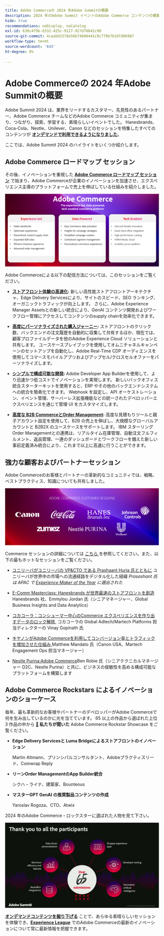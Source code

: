 ```yaml
---
title: Adobe Commerceの 2024 年Adobe Summitの概要
description: 2024 年のAdobe Summit イベントのAdobe Commerce コンテンツの概要を確認します。
hide: true
recommendations: noDisplay, noCatalog
exl-id: 638c4f9b-6332-425c-9127-927d76641c90
source-git-commit: 4caabd1578e56b74600441c9c779b7b2dfd06987
workflow-type: tm+mt
source-wordcount: '643'
ht-degree: 0%

---
```


# Adobe Commerceの 2024 年Adobe Summitの概要

Adobe Summit 2024 は、業界をリードするカスタマー、先見性のあるパートナー、Adobe Commerce チームなどのAdobe Commerce コミュニティが集まり、つながり、探索、学習する、素晴らしいイベントでした。 Hanesbrands、Coca-Cola、Nestle、Unilever、Canon などのセッションを特集したすべてのコンテンツが [**オンデマンドで利用できるようになりました**](https://business.adobe.com/summit/2024/sessions.html?Track=Commerce)。

ここでは、Adobe Summit 2024 のハイライトをいくつか紹介します。

## Adobe Commerce ロードマップ セッション

その後、イノベーションを重視した [**Adobe Commerce ロードマップ セッション**](https://business.adobe.com/summit/2024/sessions/adobe-commerce-2024-product-roadmap-review-s432.html) で始まり、Adobe Commerceが企業のイノベーションを加速させ、エクスペリエンス主導のプラットフォームで売上を伸ばしている仕組みを紹介しました。

![&#x200B; 新機能とパフォーマンスの向上を示すAdobe Commerce ロードマップのプレゼンテーション &#x200B;](../../assets/events/image1.png)

Adobe Commerceによる以下の配信方法については、このセッションをご覧ください。

- **[ストアフロント体験の高速化 &#x200B;](https://experienceleague.adobe.com/developer/commerce/storefront/?lang=ja):** 新しい高性能ストアフロントアーキテクチャ、Edge Delivery Servicesにより、サイトのスピード、SEO ランキング、オーガニックトラフィックが向上します。 さらに、Adobe Experience Manager Assetsとの新しい統合により、GenAI コンテンツ開発およびワークフロー管理にアクセスしてコンテンツのsupply chainを効率化できます。

- **[高度にパーソナライズされた購入ジャーニー &#x200B;](https://experienceleague.adobe.com/ja/docs/commerce-admin/customers/customers-menu/personalize-scale):** ストアフロントのクリック数、バックエンドの注文履歴を自動的に収集して共有するほか、現在では、顧客プロファイルデータを他のAdobe Experience Cloud ソリューションと共有します。 ユースケースプレイブックを使用してオムニチャネルキャンペーンのセットアップを自動化し、Adobe Real-Time CDP オーディエンスを使用してコマースモバイルアプリおよびアップセル/クロスセルオファーをパーソナライズします。

- **[シンプルで構成可能な開発 &#x200B;](https://developer.adobe.com/commerce/extensibility/app-development/learning-path/):** Adobe Developer App Builderを使用して、より迅速かつ低コストでイノベーションを実現します。 新しいバックオフィス統合スターターキットを使用すると、ERP やその他のバックエンドシステムへの統合を簡素化できます。 Webhook を設定し、API オーケストレーション、イベント管理、サーバーレス拡張機能などの統一されたデベロッパーエクスペリエンスを通じて管理 UI をカスタマイズします。

- **[高度な B2B CommerceとOrder Management](https://experienceleague.adobe.com/ja/docs/commerce-admin/b2b/introduction):** 高度な見積もりツールと親子アカウント設定を使用して、B2B の売上を伸ばし、大規模なグローバルアカウントと B2B2X のユースケースをサポートします。 IBM スターリング Order Managementとの連携は、リアルタイム在庫管理、自動注文フルフィルメント、返品管理、一連のダッシュボードとワークフローを備えた新しい事前定義済み統合により、これまで以上に高速に行うことができます。

## 強力な顧客およびパートナーセッション

Adobe Commerceのお客様とパートナーの革新的なコミュニティでは、戦略、ベストプラクティス、知識についても共有しました。

![&#x200B; ユニリーバ、ハネスブランド、コカ・コーラ、キヤノン、ネスレ・プリーナなど、2024 年Adobe Summit参加企業のロゴ &#x200B;](../../assets/events/image2.png)

Commerce セッションの詳細については [&#x200B; こちら &#x200B;](https://business.adobe.com/summit/2024/sessions.html?Track=Commerce) を参照してください。また、以下の最もホットなセッションをご覧ください。

- [&#x200B; ユニリーバがユニリーバの VP&amp;CTO である Prashaant Huria 氏とともに &#x200B;](https://business.adobe.com/summit/2024/sessions/how-unilever-digitized-its-distributive-trade-rout-s430.html) ユニリーバが世界中の市場への流通経路をデジタル化した経緯 *Prasashant 氏は APAC で [Experience Maker of the Year](https://www.adobeexperienceawards.com/stories2024) に選出された*

- [E-Comm Masterclass: Hanesbrands が世界最速のストアフロントを創造 &#x200B;](https://business.adobe.com/summit/2024/sessions/ecomm-masterclass-hanesbrands-creates-the-worlds-f-s435.html)Hanesbrands 社、Emmylou Jordan 氏（シニアマネージャー、Global Business Insights and Data Analytics）

- [&#x200B; コカコーラ：コンシューマー中心のCommerce エクスペリエンスを作り出すデータのロック解除 &#x200B;](https://business.adobe.com/summit/2024/sessions/cocacola-unlocking-data-to-create-consumercentric-s434.html) コカコーラの Global Adtech/Martech Platforms 担当ディレクターの Vinay Gopinath 氏

- [&#x200B; キヤノンがAdobe Commerceを利用してコンバージョン率とトラフィックを増加させた仕組み &#x200B;](https://business.adobe.com/summit/2024/sessions/how-canon-increased-conversion-rates-and-traffic-u-s438.html) Matthew Mandato 氏（Canon USA、Martech Engagement Ops 担当マネージャー）

- [Nestle Purina:Adobe Commerce](https://business.adobe.com/summit/2024/sessions/purina-takes-composable-commerce-approach-to-boost-s437.html)Ben Robie 氏（シニアテクニカルマネージャー D2C、Nestle Purina）と共に、ビジネスの俊敏性を高める構成可能なプラットフォームを構築します

## Adobe Commerce Rockstars によるイノベーションのショーケース

毎年、最も革新的なお客様やパートナーのデベロッパーがAdobe Commerceで何を生み出しているのかに光を当てています。 65 以上の作品から選ばれた上位 3 作品の中から **[&#128279;](https://business.adobe.com/summit/2024/sessions/adobe-commerce-rockstar-showcase-s431.html) 私たちが聞いた** Adobe Commerce Rockstar Showcase をご覧ください。

- **Edge Delivery Servicesと Luma Bridgeによるストアフロントのイノベーション**

  Martin Altmann、プリンシパルコンサルタント、Adobeプラクティスリード、Comwrap Reply

- **リーンOrder ManagementのApp Builder統合**

  シクハ・ライナ、建築家、Bounteous

- **マスターGPT GenAI の推奨製品コンテンツの作成**

  Yaroslav Rogoza、CTO、Atwix

2024 年のAdobe Commerce・ロックスターに選ばれた人物を見て下さい。

![2024 年のチャンピオンを飾るAdobe Commerce Rockstar Showcase 受賞者発表 &#x200B;](../../assets/events/image3.png)

**[オンデマンドコンテンツを掘り下げる &#x200B;](https://business.adobe.com/summit/2024/sessions.html?Track=Commerce)** ことで、あらゆる素晴らしいセッションを体験でき、[**Experience League**](https://experienceleague.adobe.com/ja/docs/commerce-admin/start/about) でのAdobe Commerceの最新のイノベーションについて常に最新情報を把握できます。
